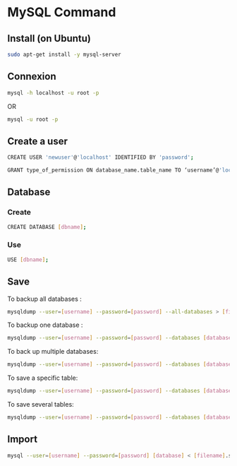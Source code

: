 # MySQL Command
## Install (on Ubuntu)
```bash
sudo apt-get install -y mysql-server
```
## Connexion
```bash
mysql -h localhost -u root -p
```
OR
```bash
mysql -u root -p
```

## Create a user
```bash
CREATE USER 'newuser'@'localhost' IDENTIFIED BY 'password';
```
```bash
GRANT type_of_permission ON database_name.table_name TO ‘username’@'localhost’;
```

## Database
### Create
```bash
CREATE DATABASE [dbname];
```
### Use
```bash
USE [dbname];
```

## Save
To backup all databases :
```bash
mysqldump --user=[username] --password=[password] --all-databases > [filename].sql
```
To backup one database :
```bash
mysqldump --user=[username] --password=[password] --databases [database] > [filename].sql
```
To back up multiple databases:
```bash
mysqldump --user=[username] --password=[password] --databases [database_1] [database_2] > [filename].sql
```
To save a specific table:
```bash
mysqldump --user=[username] --password=[password] --databases [database] --tables [tableName] > [filename].sql
```
To save several tables:
```bash
mysqldump --user=[username] --password=[password] --databases [database] --tables [tableName_1] [tableName_2] > [filename].sql
```

## Import
```bash
mysql --user=[username] --password=[password] [database] < [filename].sql
```
